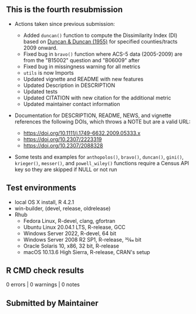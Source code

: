 ## This is the fourth resubmission

* Actions taken since previous submission:
  * Added `duncan()` function to compute the Dissimilarity Index (DI) based on [Duncan & Duncan (1955)](https://doi.org/10.2307/2088328) for specified counties/tracts 2009 onward.
  * Fixed bug in `bravo()` function where ACS-5 data (2005-2009) are from the "B15002" question and "B06009" after
  * Fixed bug in missingness warning for all metrics
  * `utils` is now Imports
  * Updated vignette and README with new features
  * Updated Description in DESCRIPTION
  * Updated tests
  * Updated CITATION with new citation for the additional metric
  * Updated maintainer contact information

* Documentation for DESCRIPTION, README, NEWS, and vignette references the following DOIs, which throws a NOTE but are a valid URL:
  * <https://doi.org/10.1111/j.1749-6632.2009.05333.x>
  * <https://doi.org/10.2307/2223319>
  * <https://doi.org/10.2307/2088328>
  
* Some tests and examples for `anthopolos()`, `bravo()`, `duncan()`, `gini()`, `krieger()`, `messer()`, and `powell_wiley()` functions require a Census API key so they are skipped if NULL or not run

## Test environments
* local OS X install, R 4.2.1
* win-builder, (devel, release, oldrelease)
* Rhub
  * Fedora Linux, R-devel, clang, gfortran
  * Ubuntu Linux 20.04.1 LTS, R-release, GCC
  * Windows Server 2022, R-devel, 64 bit
  * Windows Server 2008 R2 SP1, R-release, 32⁄64 bit
  * Oracle Solaris 10, x86, 32 bit, R-release
  * macOS 10.13.6 High Sierra, R-release, CRAN's setup

## R CMD check results
0 errors | 0 warnings | 0 notes

## Submitted by Maintainer
